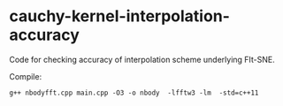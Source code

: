 # cauchy-kernel-interpolation-accuracy

Code for checking accuracy of interpolation scheme underlying FIt-SNE.

Compile:


`g++ nbodyfft.cpp main.cpp -O3 -o nbody  -lfftw3 -lm  -std=c++11`
